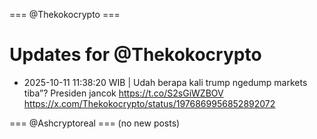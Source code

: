 === @Thekokocrypto ===

# Updates for @Thekokocrypto

- 2025-10-11 11:38:20 WIB | Udah berapa kali trump ngedump markets tiba”? Presiden jancok https://t.co/S2sGiWZBOV
  https://x.com/Thekokocrypto/status/1976869956852892072

=== @Ashcryptoreal ===
(no new posts)

